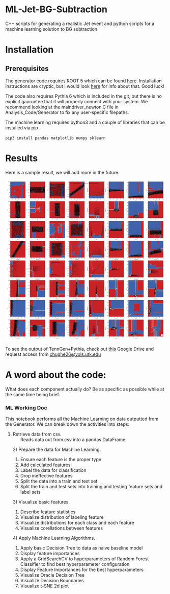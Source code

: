 # ML-Jet-BG-Subtraction
C++ scripts for generating a realistic Jet event and python scripts for a machine learning solution to BG subtraction

# Installation
## Prerequisites
The generator code requires ROOT 5 which can be found [here](https://root.cern.ch/releases). Installation instructions are cryptic, but I would look [here](https://root.cern.ch/building-root) for info about that. Good luck!

The code also requires Pythia 6 which is included in the git, but there is no explicit gauruntee that it will properly connect with your system. We recommend looking at the maindriver_newton.C file in Analysis_Code/Generator to fix any user-specific filepaths.

The machine learning requires python3 and a couple of libraries that can be installed via pip

`pip3 install pandas matplotlib numpy sklearn`

# Results
Here is a sample result, we will add more in the future.

![](./Analysis_Code/ML/DecBound.png)

To see the output of TennGen+Pythia, check out [this](https://drive.google.com/drive/folders/1n0zZEA8bxsG3f3RuCkfeOY0ayOyVr0RA?usp=sharing) Google Drive and request access from [chughe26@vols.utk.edu](chughe26@vols.utk.edu)


# A word about the code:

What does each component actually do? Be as specific as possible while at the same time being brief. 

### ML Working Doc

This notebook performs all the Machine Learning on data outputted from the Generator. We can break down the activities into steps:

<ol>
<li> Retrieve data from csv.
    <ol>
    Reads data out from csv into a pandas DataFrame.
    </ol>
    </li>
</ol>
<ol>
2) Prepare the data for Machine Learning.
<ol>
    <li> Ensure each feature is the proper type</li>
    <li> Add calculated features</li>
    <li> Label the data for classification</li>
    <li> Drop ineffective features</li>
    <li> Split the data into a train and test set</li>
    <li> Split the train and test sets into training and testing feature sets and label sets</li>
</ol>
</ol>

<ol>
3) Visualize basic features.
    <ol>
    <li> Describe feature statistics</li>
    <li> Visualize distribution of labeling feature</li>
    <li> Visualize distributions for each class and each feature</li>
    <li> Visualize corellations between features</li>
    </ol>
</ol>

<ol>
4) Apply Machine Learning Algorithms.
    <ol>
    <li> Apply basic Decision Tree to data as naive baseline model</li>
    <li> Display feature importances</li>
    <li> Apply a GridSearchCV to hyperparameters of Random Forest Classifier to find best hyperparameter configuration</li>
    <li> Display Feature Importances for the best hyperparameters</li>
    <li> Visualize Oracle Decision Tree</li>
    <li> Visualize Decision Boundaries</li>
    <li> Visualize t-SNE 2d plot</li>
    </ol>
</ol>
